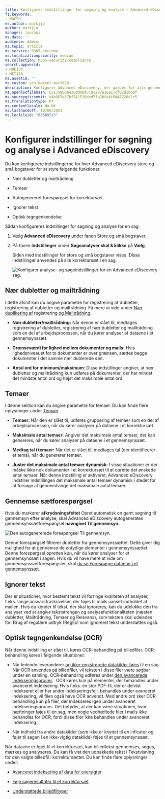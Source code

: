 ```yaml
---
title: Konfigurer indstillinger for søgning og analyse – Advanced eDiscovery
f1.keywords:
- NOCSH
ms.author: markjjo
author: markjjo
manager: laurawi
ms.date: ''
audience: Admin
ms.topic: article
ms.service: O365-seccomp
ms.localizationpriority: medium
ms.collection: M365-security-compliance
search.appverid:
- MOE150
- MET150
ms.assetid: ''
ms.custom: seo-marvel-mar2020
description: Konfigurer Advanced eDiscovery, der gælder for alle gennemsynssæt i en sag. Dette omfatter indstillinger for analyse og optisk tegngenkendelse.
ms.openlocfilehash: 65175950a430dd6b43cac207e16a17cf02d1bbbf
ms.sourcegitcommit: d4b867e37bf741528ded7fb289e4f6847228d2c5
ms.translationtype: MT
ms.contentlocale: da-DK
ms.lasthandoff: 10/06/2021
ms.locfileid: "63589513"
---
```

# <a name="configure-search-and-analytics-settings-in-advanced-ediscovery"></a>Konfigurer indstillinger for søgning og analyse i Advanced eDiscovery

Du kan konfigurere indstillingerne for hver Advanced eDiscovery store og små bogstaver for at styre følgende funktioner.

- Nær dubletter og mailtrådning

- Temaer

- Autogenereret forespørgsel for korrektursæt

- Ignorer tekst

- Optisk tegngenkendelse

Sådan konfigureres indstillinger for søgning og analyse for en sag:

1. Vælg **Advanced eDiscovery** under fanen Store og små bogstaver.

2. På fanen **Indstillinger** under **Søgeanalyser skal & klikke** på **Vælg**.

   Siden med indstillinger for store og små bogstaver vises. Disse indstillinger anvendes på alle korrektursæt i en sag.

   ![Konfigurer analyse- og søgeindstillinger for en Advanced eDiscovery sag.](../media/AeDCaseSettings.png)

## <a name="near-duplicates-and-email-threading"></a>Nær dubletter og mailtrådning

I dette afsnit kan du angive parametre for registrering af dubletter, registrering af dubletter og mailtrådning. Få mere at vide under [Nær duplikering af](near-duplicate-detection-in-advanced-ediscovery.md) registrering [og Mailtrådning](email-threading-in-advanced-ediscovery.md).

- **Nær dubletter/mailtrådning:** Når denne er slået til, medtages registrering af dubletter, registrering af nær dubletter og mailtrådning som en del af arbejdsprocessen, når du kører analyser af dataene i et gennemsynssæt.

- **Grænseværdi for lighed mellem dokumenter og mails:** Hvis lighedsniveauet for to dokumenter er over grænsen, sættes begge dokumenter i det samme nær dublerede sæt.

- **Antal ord for minimum/maksimum:** Disse indstillinger angiver, at nær dubletter og mailtrådning kun udføres på dokumenter, der har mindst det mindste antal ord og højst det maksimale antal ord.

## <a name="themes"></a>Temaer

I denne sektion kan du angive parametre for temaer. Du kan finde flere oplysninger under [Temaer](themes-in-advanced-ediscovery.md).

- **Temaer:** Når den er slået til, udføres gruppering af temaer som en del af arbejdsprocessen, når du kører analyser på dataene i et korrektursæt.

- **Maksimale antal temaer:** Angiver det maksimale antal temaer, der kan genereres, når du kører analyser på dataene i et gennemsynssæt.

- **Medtag tal i temaer:** Når det er slået til, medtages tal (der identificerer et tema), når du genererer temaer. 

- **Juster det maksimale antal temaer dynamisk:** I visse situationer er der måske ikke nok dokumenter i et korrektursæt til at oprette det ønskede antal temaer. Når denne indstilling er aktiveret, Advanced eDiscovery indstiller indstillingen det maksimale antal temaer dynamisk i stedet for at forsøge at gennemtvinge det maksimale antal temaer.

## <a name="review-set-query"></a>Gennemse sætforespørgsel

Hvis du markerer **afkrydsningsfeltet** Opret automatisk en gemt søgning til gennemsyn efter analyse, skal Advanced eDiscovery autogenerates gennemsynssætforespørgsel **navngivet Til gennemsyn.** 

![Den autogenererede forespørgsel Til gennemsyn.](../media/AeDForReviewQuery.png)

Denne forespørgsel filtrerer dubletter fra gennemsynssættet. Dette giver dig mulighed for at gennemse de entydige elementer i gennemsynssættet. Denne forespørgsel oprettes kun, når du kører analyser for et gennemsynssæt i sagen. Hvis du vil have mere at vide om gennemsynssætforespørgsler, skal [du se Forespørge dataene i et gennemsynssæt](review-set-search.md).

## <a name="ignore-text"></a>Ignorer tekst

Der er situationer, hvor bestemt tekst vil forringe kvaliteten af analyser, f.eks. lange ansvarsfraskrivelser, der føjes til mails uanset indholdet af mailen. Hvis du kender til tekst, der skal ignoreres, kan du udelukke den fra analyser ved at angive tekststrengen og analysefunktionaliteten (næsten dubletter, Mailtrådning, Temaer og Relevans), som teksten skal udelades for. Brug af regulære udtryk (RegEx) som ignoreret tekst understøttes også.

## <a name="optical-character-recognition-ocr"></a>Optisk tegngenkendelse (OCR)

Når denne indstilling er slået til, køres OCR-behandling på billedfiler. OCR-behandling køres i følgende situationer:

- Når ledende leverandører [og ikke-registrerede datakilder føjes](non-custodial-data-sources.md) til en sag. Når OCR anvendes på billedfiler, vil teksten i disse filer være søgbar under en samling. OCR-behandling udføres under [den avancerede indekseringsproces](indexing-custodian-data.md) . OCR køres kun på elementer, der behandles under avanceret indeksering. Hvis f.eks. en stor PDF-fil, der er delvist indekseret eller har andre indekseringsfejl, behandles under avanceret indeksering, vil filen også have OCR anvendt. Med andre ord sker OCR-behandling kun på filer, der indekseres igen under avanceret indekseringsproces. Det betyder, at der kan være situationer, hvor hæftninger føjes til en sag, men nogle vedhæftede filer i mails ikke behandles for OCR, fordi disse filer ikke behandles under avanceret indeksering.

- Når indhold fra andre datakilder (som ikke er knyttet til en inficator og føjet til sagen i en ikke-vigtig datakilde) føjes til et gennemsynssæt.

Når dataene er føjet til et korrektursæt, kan billedtekst gennemses, søges, mærkes og analyseres. Du kan få vist den udpakkede tekst i Tekstvisning for den valgte billedfil i korrektursættet. Du kan finde flere oplysninger under:

- [Avanceret indeksering af data for oversigter](indexing-custodian-data.md)

- [Føje søgeresultater til et korrektursæt](add-data-to-review-set.md#optical-character-recognition)

- [Understøttede billedfiltyper](supported-filetypes-ediscovery20.md#image)
